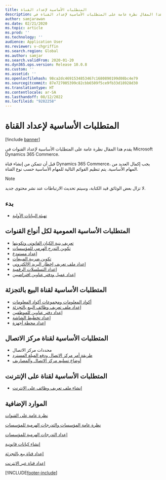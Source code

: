 ```yaml
---
title: المتطلبات الأساسية لإعداد القناة
description: يقدم هذا المقال نظرة عامة على المتطلبات الأساسية لإعداد القناة في Microsoft Dynamics 365 Commerce.
author: samjarawan
ms.date: 02/21/2020
ms.topic: article
ms.prod: ''
ms.technology: ''
audience: Application User
ms.reviewer: v-chgriffin
ms.search.region: Global
ms.author: samjar
ms.search.validFrom: 2020-01-20
ms.dyn365.ops.version: Release 10.0.8
ms.custom: ''
ms.assetid: ''
ms.openlocfilehash: 98ca2dc4691534853467c1680890199d08bc4e79
ms.sourcegitcommit: 87e727005399c82cbb6509f5ce9fb33d18928d30
ms.translationtype: HT
ms.contentlocale: ar-SA
ms.lasthandoff: 08/12/2022
ms.locfileid: "9282258"
---
```

# <a name="channel-setup-prerequisites"></a>المتطلبات الأساسية لإعداد القناة

[!include [banner](includes/banner.md)]

يقدم هذا المقال نظرة عامة على المتطلبات الأساسية لإعداد القنوات في Microsoft Dynamics 365 Commerce.

قبل أن تتمكن من إنشاء قناة Dynamics 365 Commerce، يجب إكمال العديد من المهام الأساسية. يتم تنظيم القوائم التالية للمهام الأساسية حسب نوع القناة.

> [!NOTE]
> لا تزال بعض الوثائق قيد الكتابة، وسيتم تحديث الارتباطات عند نشر محتوى جديد.

## <a name="initialization"></a>بدء

- [تهيئة البيانات الأولية](enable-configure-retail-functionality.md)

## <a name="global-prerequisities-required-for-all-channel-types"></a>المتطلبات الأساسية العمومية لكل أنواع القنوات

- [تعريف بنية الكيان القانوني وتكوينها](channels-legal-entities.md) 
- [تكوين التدرج الهرمي للمؤسسات](channels-org-hierarchies.md)
- [إعداد مستودع](channels-setup-warehouse.md)
- [تكوين ضريبة المبيعات](../finance/general-ledger/indirect-taxes-overview.md?toc=/dynamics365/commerce/toc.json)
- [إعداد ملف تعريف إخطار البريد الإلكتروني](email-notification-profiles.md)
- [إعداد التسلسلات الرقمية](../fin-ops-core/fin-ops/organization-administration/number-sequence-overview.md?toc=/dynamics365/commerce/toc.json)
- [إعداد عميل ودفتر عناوين افتراضيين](default-customer.md)
<!--
- [Configure commerce parameters](commerce-parameters.md)
-->

## <a name="retail-channel-prerequisites"></a>المتطلبات الأساسية‬ لقناة البيع بالتجزئة

- [أكواد المعلومات ومجموعات أكواد المعلومات](info-codes-retail.md)
- [إعداد ملف تعريف وظائف البيع بالتجزئة](retail-functionality-profile.md)
- [إعداد دفتر عناوين للموظفين](new-address-book.md)
- [إعداد تخطيط الشاشة](pos-screen-layouts.md)
- [إعداد محطة أجهزة](retail-hardware-station-configuration-installation.md)

## <a name="call-center-channel-prerequisites"></a>المتطلبات الأساسية لقناة مركز الاتصال

- محددات مركز الاتصال
- [طريقة أمر مركز الاتصال ودفع المبلغ المسترد](work-with-payments.md)
- [أوضاع تسليم مركز الاتصال والمصاريف](configure-call-center-delivery.md)

## <a name="online-channel-prerequisites"></a>المتطلبات الأساسية لقناة على الإنترنت

- [إنشاء ملف تعريف وظائف على الإنترنت](online-functionality-profile.md)

## <a name="additional-resources"></a>الموارد الإضافية

[نظرة عامة على القنوات](channels-overview.md)

[نظرة عامة المؤسسات والتدرجات الهرمية للمؤسسات](../fin-ops-core/fin-ops/organization-administration/organizations-organizational-hierarchies.md?toc=/dynamics365/commerce/toc.json)

[إعداد التدرجات الهرمية للمؤسسات](channels-org-hierarchies.md)

[إنشاء كيانات قانونية](channels-legal-entities.md)

[إعداد قناة بيع بالتجزئة](channel-setup-retail.md)
    
[إعداد قناة عبر الإنترنت](channel-setup-online.md)


[!INCLUDE[footer-include](../includes/footer-banner.md)]
